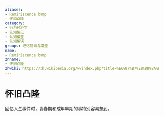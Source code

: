 ```yaml
---
aliases:
- Reminiscence bump
- 怀旧凸隆
category:
- 行为经济学
- 认知偏见
- 认知偏差
- 认知偏误
groups: 记忆错误与偏差
name:
- Reminiscence bump
zhname:
- 怀旧凸隆
zhwiki: https://zh.wikipedia.org/w/index.php?title=%E6%87%B7%E8%88%8A%E5%87%B8%E9%9A%86&action=edit&redlink=1
---
```


# 怀旧凸隆

回忆人生事件时，青春期和成年早期的事特别容易想到。
